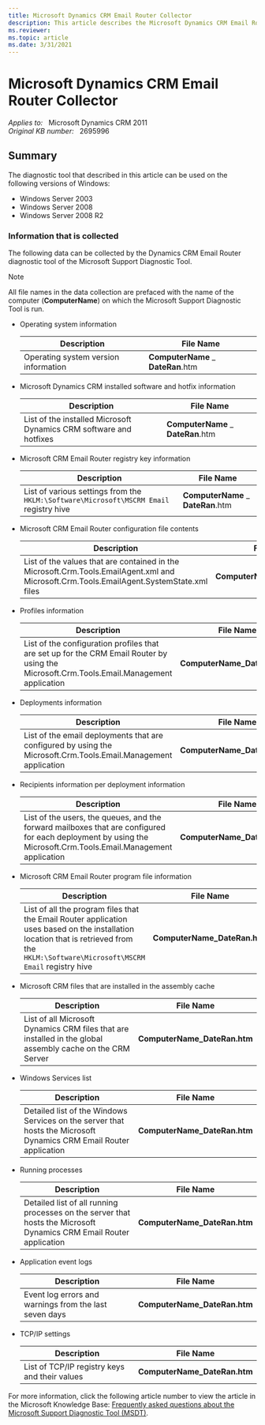 ```yaml
---
title: Microsoft Dynamics CRM Email Router Collector
description: This article describes the Microsoft Dynamics CRM Email Router Collector.
ms.reviewer: 
ms.topic: article 
ms.date: 3/31/2021
---
```

# Microsoft Dynamics CRM Email Router Collector

_Applies to:_ &nbsp; Microsoft Dynamics CRM 2011  
_Original KB number:_ &nbsp; 2695996

## Summary

The diagnostic tool that described in this article can be used on the following versions of Windows:

- Windows Server 2003
- Windows Server 2008
- Windows Server 2008 R2

### Information that is collected

The following data can be collected by the Dynamics CRM Email Router diagnostic tool of the Microsoft Support Diagnostic Tool.

> [!NOTE]
> All file names in the data collection are prefaced with the name of the computer (**ComputerName**) on which the Microsoft Support Diagnostic Tool is run.

- Operating system information

    | Description| File Name |
    |---|---|
    |Operating system version information| **ComputerName** _ **DateRan**.htm|

- Microsoft Dynamics CRM installed software and hotfix information

    | Description| File Name |
    |---|---|
    |List of the installed Microsoft Dynamics CRM software and hotfixes| **ComputerName** _ **DateRan**.htm|

- Microsoft CRM Email Router registry key information

    | Description| File Name |
    |---|---|
    |List of various settings from the `HKLM:\Software\Microsoft\MSCRM Email` registry hive| **ComputerName** _ **DateRan**.htm|

- Microsoft CRM Email Router configuration file contents

    | Description| File Name |
    |---|---|
    |List of the values that are contained in the Microsoft.Crm.Tools.EmailAgent.xml and Microsoft.Crm.Tools.EmailAgent.SystemState.xml files| **ComputerName_DateRan.htm** |

- Profiles information

    | Description| File Name |
    |---|---|
    |List of the configuration profiles that are set up for the CRM Email Router by using the Microsoft.Crm.Tools.Email.Management application| **ComputerName_DateRan.htm** |

- Deployments information

    | Description| File Name |
    |---|---|
    |List of the email deployments that are configured by using the Microsoft.Crm.Tools.Email.Management application| **ComputerName_DateRan.htm** |

- Recipients information per deployment information

    | Description| File Name |
    |---|---|
    |List of the users, the queues, and the forward mailboxes that are configured for each deployment by using the Microsoft.Crm.Tools.Email.Management application| **ComputerName_DateRan.htm** |

- Microsoft CRM Email Router program file information

    | Description| File Name |
    |---|---|
    |List of all the program files that the Email Router application uses based on the installation location that is retrieved from the `HKLM:\Software\Microsoft\MSCRM Email` registry hive| **ComputerName_DateRan.htm** |

- Microsoft CRM files that are installed in the assembly cache

    | Description| File Name |
    |---|---|
    |List of all Microsoft Dynamics CRM files that are installed in the global assembly cache on the CRM Server| **ComputerName_DateRan.htm** |

- Windows Services list

    | Description| File Name |
    |---|---|
    |Detailed list of the Windows Services on the server that hosts the Microsoft Dynamics CRM Email Router application| **ComputerName_DateRan.htm** |

- Running processes

    | Description| File Name |
    |---|---|
    |Detailed list of all running processes on the server that hosts the Microsoft Dynamics CRM Email Router application| **ComputerName_DateRan.htm** |

- Application event logs

    | Description| File Name |
    |---|---|
    |Event log errors and warnings from the last seven days| **ComputerName_DateRan.htm** |

- TCP/IP settings

    | Description| File Name |
    |---|---|
    |List of TCP/IP registry keys and their values| **ComputerName_DateRan.htm** |

For more information, click the following article number to view the article in the Microsoft Knowledge Base: [Frequently asked questions about the Microsoft Support Diagnostic Tool (MSDT)](https://support.microsoft.com/help/926079).
